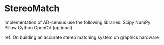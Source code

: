 # StereoMatch



Implementation of AD-census
use the following libraries:
      Scipy
      NumPy
      Pillow
      Cython
      OpenCV (optional)

  ref:
      On building an accurate stereo matching system on graphics hardware
